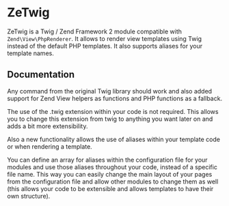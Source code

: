 ZeTwig
====

ZeTwig is a Twig / Zend Framework 2 module compatible with `Zend\View\PhpRenderer`.
It allows to render view templates using Twig instead of the default PHP templates.
It also supports aliases for your template names.

Documentation
-------------

Any command from the original Twig library should work and also added support for
Zend View helpers as functions and PHP functions as a fallback.

The use of the .twig extension within your code is not required. This allows you to
change this extension from twig to anything you want later on and adds a bit more
extensibility.

Also a new functionality allows the use of aliases within your template code or when
rendering a template.

You can define an array for aliases within the configuration file for your modules and
use those aliases throughout your code, instead of a specific file name. This way you
can easily change the main layout of your pages from the configuration file and allow
other modules to change them as well (this allows your code to be extensible and allows
templates to have their own structure).